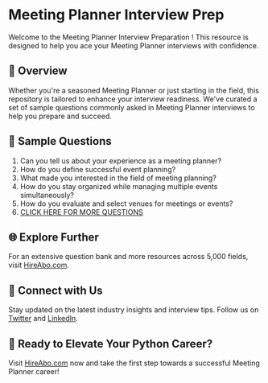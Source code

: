# Meeting Planner Interview Prep

Welcome to the Meeting Planner Interview Preparation ! This resource is designed to help you ace your Meeting Planner interviews with confidence.

## 🚀 Overview

Whether you're a seasoned Meeting Planner or just starting in the field, this repository is tailored to enhance your interview readiness. We've curated a set of sample questions commonly asked in Meeting Planner interviews to help you prepare and succeed.

## 📝 Sample Questions

1. Can you tell us about your experience as a meeting planner?
2. How do you define successful event planning?
3. What made you interested in the field of meeting planning?
4. How do you stay organized while managing multiple events simultaneously?
5. How do you evaluate and select venues for meetings or events?
6. [CLICK HERE FOR MORE QUESTIONS](https://hireabo.com/job/11_3_2/Meeting%20Planner)

## 🌐 Explore Further

For an extensive question bank and more resources across 5,000 fields, visit [HireAbo.com](https://www.hireabo.com).

## 📱 Connect with Us

Stay updated on the latest industry insights and interview tips. Follow us on [Twitter](https://twitter.com/hireabo) and [LinkedIn](https://www.linkedin.com/in/hire-abo-3609972a8/).

## 🚀 Ready to Elevate Your Python Career?

Visit [HireAbo.com](https://www.hireabo.com) now and take the first step towards a successful Meeting Planner career!